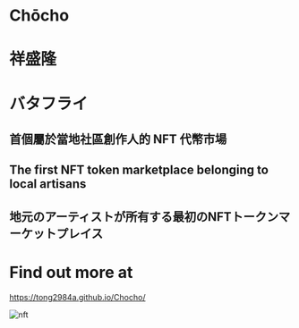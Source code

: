 # Chōcho
# 祥盛隆
# バタフライ

## 首個屬於當地社區創作人的 NFT 代幣市場
## The first NFT token marketplace belonging to local artisans
## 地元のアーティストが所有する最初のNFTトークンマーケットプレイス  

# Find out more at
https://tong2984a.github.io/Chocho/

![nft](https://user-images.githubusercontent.com/62372389/133947952-d31f5ef6-510f-4032-bc5c-38c32b236ee4.gif)
